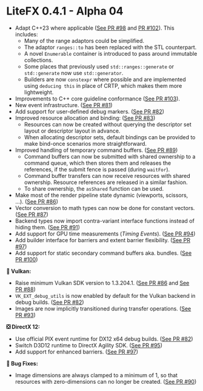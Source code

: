 # LiteFX 0.4.1 - Alpha 04

- Adapt C++23 where applicable ([See PR #98](https://github.com/crud89/LiteFX/pull/98) and [PR #102](https://github.com/crud89/LiteFX/pull/102)). This includes:
  - Many of the range adaptors could be simplified.
  - The adaptor `ranges::to` has been replaced with the STL counterpart.
  - A novel `Enumerable` container is introduced to pass around immutable collections.
  - Some places that previously used `std::ranges::generate` or `std::generate` now use `std::generator`.
  - Builders are now `constexpr` where possible and are implemented using `deducing this` in place of CRTP, which makes them more lightweight.
- Improvements to C++ core guideline conformance ([See PR #103](https://github.com/crud89/LiteFX/pull/103)).
- New event infrastructure. ([See PR #81](https://github.com/crud89/LiteFX/pull/81))
- Add support for user-defined debug markers. ([See PR #82](https://github.com/crud89/LiteFX/pull/82))
- Improved resource allocation and binding: ([See PR #83](https://github.com/crud89/LiteFX/pull/83))
  - Resources can now be created without querying the descriptor set layout or descriptor layout in advance.
  - When allocating descriptor sets, default bindings can be provided to make bind-once scenarios more straightforward.
- Improved handling of temporary command buffers. ([See PR #89](https://github.com/crud89/LiteFX/pull/89))
  - Command buffers can now be submitted with shared ownership to a command queue, which then stores them and releases the references, if the submit fence is passed (during `waitFor`).
  - Command buffer transfers can now receive resources with shared ownership. Resource references are released in a similar fashion.
  - To share ownership, the `asShared` function can be used.
- Make most of the render pipeline state dynamic (viewports, scissors, ...). ([See PR #86](https://github.com/crud89/LiteFX/pull/86))
- Vector conversion to math types can now be done for constant vectors. ([See PR #87](https://github.com/crud89/LiteFX/pull/87))
- Backend types now import contra-variant interface functions instead of hiding them. ([See PR #91](https://github.com/crud89/LiteFX/pull/91))
- Add support for GPU time measurements (*Timing Events*). ([See PR #94](https://github.com/crud89/LiteFX/pull/94))
- Add builder interface for barriers and extent barrier flexibility. ([See PR #97](https://github.com/crud89/LiteFX/pull/97))
- Add support for static secondary command buffers aka. bundles. ([See PR #100](https://github.com/crud89/LiteFX/pull/100))

**🌋 Vulkan:**

- Raise minimum Vulkan SDK version to 1.3.204.1. ([See PR #86](https://github.com/crud89/LiteFX/pull/86) and [See PR #88](https://github.com/crud89/LiteFX/pull/88))
- `VK_EXT_debug_utils` is now enabled by default for the Vulkan backend in debug builds. ([See PR #82](https://github.com/crud89/LiteFX/pull/82))
- Images are now implicitly transitioned during transfer operations. ([See PR #93](https://github.com/crud89/LiteFX/pull/93))

**❎ DirectX 12:**

- Use official PIX event runtime for DX12 x64 debug builds. ([See PR #82](https://github.com/crud89/LiteFX/pull/82))
- Switch D3D12 runtime to DirectX Agility SDK. ([See PR #95](https://github.com/crud89/LiteFX/pull/95))
- Add support for enhanced barriers. ([See PR #97](https://github.com/crud89/LiteFX/pull/97))

**🐞 Bug Fixes:**

- Image dimensions are always clamped to a minimum of 1, so that resources with zero-dimensions can no longer be created. ([See PR #90](https://github.com/crud89/LiteFX/pull/90))
